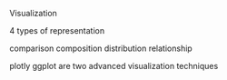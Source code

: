 Visualization


4 types of representation 

comparison 
composition 
distribution 
relationship

plotly
ggplot are two advanced visualization techniques
